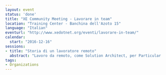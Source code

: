 ```yaml
---
layout: event
status: 'done'
title: "XE Community Meeting - Lavorare in team"
location: "Training Center - Banchina dell'Azoto 15"
language: "Italian"
eventurl: "http://www.xedotnet.org/eventi/lavorare-in-team/"
calendar:
  start: "2016-12-16"
sessions:
- title: "Storia di un lavoratore remoto"
  abstract: "Lavoro da remoto, come Solution Architect, per Particular Software; Il lavoro da remoto è fantastico, porta tanta autonomia nella mia vita quotidiana, il problema è che più il team dispersed cresce più la frizione quotidiana aumenta. Obiettivo di questa sessione è rivelare come lavoriamo internamente in Particular Software, come gestiamo la quotidianità, la comunicazione e gli obiettivi di lungo periodo in un'azienda i cui dipendenti sono dispersi su 17 time zone."
tags:
- Organizations
---
```

